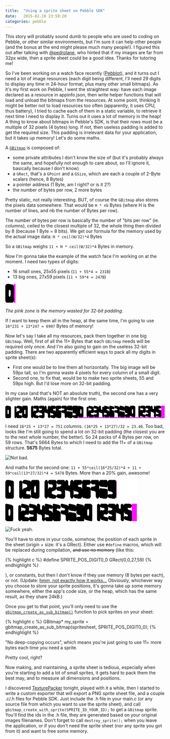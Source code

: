```yaml
---
title:  "Using a sprite sheet on Pebble SDK"
date:   2015-02-10 23:59:20
categories: pebble
---
```


This story will probably sound dumb to people who are used to coding on Pebble, or other similar environments, but I'm sure it can help other people (and the bonus at the end might please much many people!).
I figured this out after talking with [@pedrolane][pebbleforumspedrolane], who hinted that if my images are far from 32px wide, then a sprite sheet could be a good idea. Thanks for tutoring me!

So I've been working on a watch face recently ([Pebblot][pebbleforumspebblot]), and it turns out I need a lot of image resources (each digit being different, I'll need 29 digits to display any time in 24-hour format, plus many other small bitmaps).
As it's my first work on Pebble, I went the straightest way: have each image declared as a resource in appinfo.json, then write helper functions that will load and unload the bitmaps from the resources.
At some point, thinking it might be better not to load resources too often (apparently, it uses CPU, thus battery), I tried to cache each of them in a static variable, to retrieve it next time I need to display it.
Turns out it uses a lot of memory in the heap!
A thing to know about bitmaps in Pebble's SDK, is that their rows must be a multiple of 32 pixels (4 bytes) long.
If not, then useless padding is added to get the required size. This padding is irrelevant data for your application, but it takes up memory!
Let's do some maths.

A [`GBitmap`][pebblesdkgbitmap] is composed of:

 - some private attributes I don't know the size of (but it's probably always the same, and hopefully not enough to care about, so I'll ignore it, basically because I don't know)
 - a `GRect`, that's a `GPoint` and a `GSize`, which are each a couple of 2-Byte scalars (hence, 8 Bytes)
 - a pointer address (1 Byte, am I right? or is it 2?)
 - the number of bytes per row, 2 more bytes

Pretty static, not really interesting. BUT, of course the `GBitmap` also stores the pixels data somewhere. That would be `H * nb` Bytes (where H is the number of lines, and nb the number of Bytes per row).

The number of bytes per row is basically the number of "bits per row" (ie. columns), ceiled to the closest multiple of 32, the whole thing then divided by 8 (because 1 Byte = 8 bits).
We get our formula for the memory used by the actual image data: `H * ceil(W/32)*4` Bytes

So a `GBitmap` weighs `11 + H * ceil(W/32)*4` Bytes in memory.


Now I'm gonna take the example of the watch face I'm working on at the moment. I need two types of digits:

  - 16 small ones, 25x55 pixels (`11 + 55*4 = 231B`)
  - 13 big ones, 27x59 pixels (`11 + 59*4 = 247B`)

![Zero](/images/zero.png)

*The pink zone is the memory wasted for 32-bit padding.*

If I want to keep them all in the heap, at the same time, I'm going to use `16*231 + 13*247 = 6907` Bytes of memory!

Now let's say I take all my resources, pack them together in one big `GBitmap`. Well, first of all the 11+ Bytes that each `GBitmap` needs will be required only once. And I'm also going to gain on the useless 32-bit padding.
There are two apparently efficient ways to pack all my digits in sprite sheet(s):

  - First one would be to line them all horizontally. The big image will be 59px tall, so I'm gonna waste 4 pixels for every column of a small digit.
  - Second one, to fix that, would be to make two sprite sheets, 55 and 59px high. But I'd lose more on 32-bit padding.

In my case (and that's NOT an absolute truth), the second one has a very slighter gain. Maths (again) for the first one:

![One line](/images/oneline.png)

I need `16*25 + 13*27 = 751` columns. `(16*25 + 13*27)/32 = 23.46`. Too bad, looks like I'm still going to spend a lot on 32-bit padding (the closest you are to the next whole number, the better). So 24 packs of 4 Bytes per row, on 59 rows. That's 5664 Bytes to which I need to add the 11+ of a `GBitmap` structure. **5675** Bytes total.

![Not bad.](http://29.media.tumblr.com/tumblr_lltzgnHi5F1qzib3wo1_400.jpg)

And maths for the second one: `11 + 55*ceil(16*25/32)*4 + 11 + 59*ceil(13*27/32)*4 = 5478` Bytes. More than a 20% gain, awesome!

![Two lines](/images/twolines.png)

![Fuck yeah.](http://i3.kym-cdn.com/photos/images/newsfeed/000/120/220/85f.jpg)

You'll have to store in your code, somehow, the position of each sprite in the sheet (origin + size: it's a GRect). Either use `#define` macros, which will be replaced during compilation, ~~and use no memory~~ (like this:

{% highlight c %}
#define SPRITE_POS_DIGIT0_0 GRect(0,0,27,59)
{% endhighlight %}

), or constants, but then I don't know if they use memory (8 bytes per each), or not. (Update: [hmm, not exactly how it works...][redditpebbleconstant] Obviously, whichever way you choose to store your sprite positions, it's gonna take up some memory somewhere, either the app's code size, or the heap, which has the same result, as they share 24kB.)

Once you get to that point, you'll only need to use the [`gbitmap_create_as_sub_bitmap()`][pebblesdk_gbitmap_create_as_subbitmap] function to pick sprites on your sheet:

{% highlight c %}
GBitmap* my_sprite = gbitmap_create_as_sub_bitmap(spritesheet, SPRITE_POS_DIGIT0_0);
{% endhighlight %}

"No deep-copying occurs", which means you're just going to use 11+ more bytes each time you need a sprite.

Pretty cool, right?

Now making, and maintaining, a sprite sheet is tedious, especially when you're starting to add a lot of small sprites, it gets hard to pack them the best may, and to measure all dimensions and positions.

I discovered [TexturePacker](https://www.codeandweb.com/texturepacker) tonight, played with it a while, then I started to write a custom exporter that will export a PNG sprite sheet file, and a couple .c/.h files for Pebble SDK. Just include the .h file in your main.c (or any source file from which you want to use the sprite sheet), and call `gbitmap_create_with_sprite(SPRITE_ID_YOUR_ID);` to get a `GBitmap` sprite. You'll find the ids in the .h file, they are generated based on your original images filenames.
Don't forget to call `destroy_sprite();` when you leave the application, or if you don't need the sprite sheet (nor any sprite you got from it) and want to free some memory.

[pebbleforumspedrolane]: http://forums.getpebble.com/profile/6493/pedrolane
[pebbleforumspebblot]: http://forums.getpebble.com/discussion/20250/watchface-wip-my-own-attempt-at-yet-another-inkblot-watchface
[pebblesdkgbitmap]: http://developer.getpebble.com/docs/c/group___graphics_types.html#struct_g_bitmap
[redditpebbleconstant]: http://www.reddit.com/r/pebbledevelopers/comments/2uds2z/question_pebble_memory_is_it_cheaper_to_use/cob2t0K
[pebblesdk_gbitmap_create_as_subbitmap]: http://developer.getpebble.com/docs/c/group___graphics_types.html#ga5d86515990747e47a76c0a16ed6b2850
